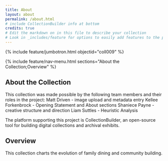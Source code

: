 ```yaml
---
title: About
layout: about
permalink: /about.html
# include CollectionBuilder info at bottom
credits: true
# Edit the markdown on in this file to describe your collection
# Look in _includes/feature for options to easily add features to the page
---
```


{% include feature/jumbotron.html objectid="coll009" %}

{% include feature/nav-menu.html sections="About the Collection;Overview" %}

## About the Collection

This collection was made possible by the following team members and their roles in the project:
Matt Driven - image upload and metadata entry
Kellee Forkenbrock - Opening Statement and About sections
Shaniece Payne - creative structure and direction
Liam Suttles - Heuristic Analysis


The platform supporting this project is CollectionBuilder, an open-source tool for building digital collections and archival exhibits.


## Overview

This collection charts the evolution of family dining and community building.
